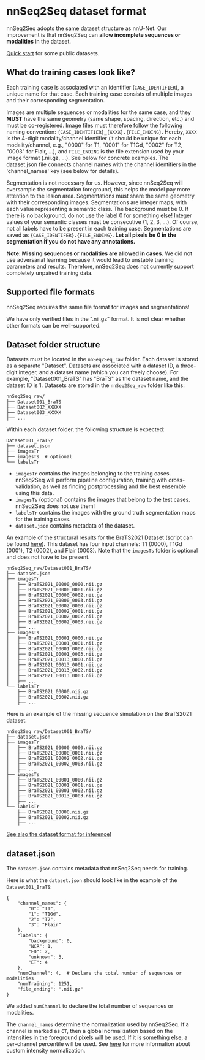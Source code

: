 # nnSeq2Seq dataset format
nnSeq2Seq adopts the same dataset structure as nnU-Net. Our improvement is that nnSeq2Seq can **allow incomplete sequences or modalities** in the dataset.

[Quick start](convert_dataset.md) for some public datasets.

## What do training cases look like?
Each training case is associated with an identifier (`CASE_IDENTIFIER`), a unique name for that case. Each training case consists of multiple images and their corresponding segmentation.

Images are multiple sequences or modalities for the same case, and they **MUST** have the same geometry (same shape, spacing, direction, etc.) and must be co-registered.
Image files must therefore follow the following naming convention: `{CASE_IDENTIFIER}_{XXXX}.{FILE_ENDING}`.
Hereby, `XXXX` is the 4-digit modality/channel identifier (it should be unique for each modality/channel, e.g., "0000" for T1, "0001" for T1Gd, "0002" for T2, "0003" for Flair, …), and `FILE_ENDING` is the file extension used by your image format (.nii.gz, ...). See below for concrete examples. The dataset.json file connects channel names with the channel identifiers in the 'channel_names' key (see below for details).

Segmentation is not necessary for us. However, since nnSeq2Seq will oversample the segmentation foreground, this helps the model pay more attention to the lesion area. Segmentations must share the same geometry with their corresponding images. Segmentations are integer maps, with each value representing a semantic class. The background must be 0. If there is no background, do not use the label 0 for something else! Integer values of your semantic classes must be consecutive (1, 2, 3, ...). Of course, not all labels have to be present in each training case. Segmentations are saved as `{CASE_IDENTIFER}.{FILE_ENDING}`. **Let all pixels be 0 in the segmentation if you do not have any annotations.**

**Note: Missing sequences or modalities are allowed in cases.** We did not use adversarial learning because it would lead to unstable training parameters and results. Therefore, nnSeq2Seq does not currently support completely unpaired training data.

## Supported file formats
nnSeq2Seq requires the same file format for images and segmentations!

We have only verified files in the ".nii.gz" format. It is not clear whether other formats can be well-supported.

## Dataset folder structure
Datasets must be located in the `nnSeq2Seq_raw` folder. Each dataset is stored as a separate "Dataset". Datasets are associated with a dataset ID, a three-digit integer, and a dataset name (which you can freely choose). For example, "Dataset001_BraTS" has "BraTS" as the dataset name, and the dataset ID is 1. Datasets are stored in the `nnSeq2Seq_raw` folder like this:
```
nnSeq2Seq_raw/
├── Dataset001_BraTS
├── Dataset002_XXXXX
├── Dataset003_XXXXX
├── ...
```

Within each dataset folder, the following structure is expected:
```
Dataset001_BraTS/
├── dataset.json
├── imagesTr
├── imagesTs  # optional
└── labelsTr
```

- `imagesTr` contains the images belonging to the training cases. nnSeq2Seq will perform pipeline configuration, training with cross-validation, as well as finding postprocessing and the best ensemble using this data.
- `imagesTs` (optional) contains the images that belong to the test cases. nnSeq2Seq does not use them!
- `labelsTr` contains the images with the ground truth segmentation maps for the training cases.
- `dataset.json` contains metadata of the dataset.

An example of the structural results for the BraTS2021 Dataset (script can be found [here](convert_dataset.md)). This dataset has four input channels: T1 (0000), T1Gd (0001), T2 (0002), and Flair (0003). Note that the `imagesTs` folder is optional and does not have to be present.

```
nnSeq2Seq_raw/Dataset001_BraTS/
├── dataset.json
├── imagesTr
│   ├── BraTS2021_00000_0000.nii.gz
│   ├── BraTS2021_00000_0001.nii.gz
│   ├── BraTS2021_00000_0002.nii.gz
│   ├── BraTS2021_00000_0003.nii.gz
│   ├── BraTS2021_00002_0000.nii.gz
│   ├── BraTS2021_00002_0001.nii.gz
│   ├── BraTS2021_00002_0002.nii.gz
│   ├── BraTS2021_00002_0003.nii.gz
│   ├── ...
├── imagesTs
│   ├── BraTS2021_00001_0000.nii.gz
│   ├── BraTS2021_00001_0001.nii.gz
│   ├── BraTS2021_00001_0002.nii.gz
│   ├── BraTS2021_00001_0003.nii.gz
│   ├── BraTS2021_00013_0000.nii.gz
│   ├── BraTS2021_00013_0001.nii.gz
│   ├── BraTS2021_00013_0002.nii.gz
│   ├── BraTS2021_00013_0003.nii.gz
│   ├── ...
└── labelsTr
    ├── BraTS2021_00000.nii.gz
    ├── BraTS2021_00002.nii.gz
    ├── ...
```

Here is an example of the missing sequence simulation on the BraTS2021 dataset.
```
nnSeq2Seq_raw/Dataset001_BraTS/
├── dataset.json
├── imagesTr
│   ├── BraTS2021_00000_0000.nii.gz
│   ├── BraTS2021_00000_0001.nii.gz
│   ├── BraTS2021_00002_0002.nii.gz
│   ├── BraTS2021_00002_0003.nii.gz
│   ├── ...
├── imagesTs
│   ├── BraTS2021_00001_0000.nii.gz
│   ├── BraTS2021_00001_0001.nii.gz
│   ├── BraTS2021_00001_0002.nii.gz
│   ├── BraTS2021_00013_0003.nii.gz
│   ├── ...
└── labelsTr
    ├── BraTS2021_00000.nii.gz
    ├── BraTS2021_00002.nii.gz
    ├── ...
```

[See also the dataset format for inference!](dataset_format_inference.md)

## dataset.json
The `dataset.json` contains metadata that nnSeq2Seq needs for training.

Here is what the `dataset.json` should look like in the example of the `Dataset001_BraTS`:
```
{
    "channel_names": {
        "0": "T1",
        "1": "T1Gd",
        "2": "T2",
        "3": "Flair"
    },
    "labels": {
        "background": 0,
        "NCR": 1,
        "ED": 2,
        "unknown": 3,
        "ET": 4
    },
    "numChannel": 4,  # Declare the total number of sequences or modalities
    "numTraining": 1251,
    "file_ending": ".nii.gz"
}
```
We added `numChannel` to declare the total number of sequences or modalities.

The `channel_names` determine the normalization used by nnSeq2Seq. If a channel is marked as `CT`, then a global normalization based on the intensities in the foreground pixels will be used. If it is something else, a per-channel percentile will be used. See [here](intensity_normalization.md) for more information about custom intensity normalization.